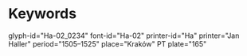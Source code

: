 # Keywords
glyph-id="Ha-02_0234"
font-id="Ha-02"
printer-id="Ha"
printer="Jan Haller"
period="1505–1525"
place="Kraków"
PT plate="165"
